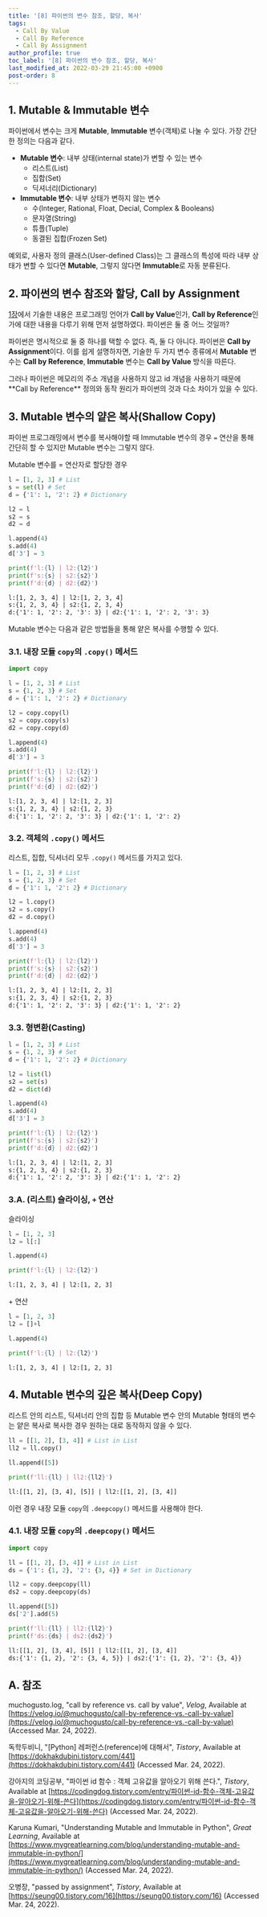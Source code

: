```yaml
---
title: '[8] 파이썬의 변수 참조, 할당, 복사'
tags:
  - Call By Value
  - Call By Reference
  - Call By Assignment
author_profile: true
toc_label: '[8] 파이썬의 변수 참조, 할당, 복사'
last_modified_at: 2022-03-29 21:45:00 +0900
post-order: 8
---
```


## 1. Mutable & Immutable 변수
파이썬에서 변수는 크게 **Mutable**, **Immutable** 변수(객체)로 나눌 수 있다. 가장 간단한 정의는 다음과 같다.
- **Mutable 변수**: 내부 상태(internal state)가 변할 수 있는 변수
  - 리스트(List)
  - 집합(Set)
  - 딕셔너리(Dictionary)
- **Immutable 변수**: 내부 상태가 변하지 않는 변수
  - 수(Integer, Rational, Float, Decial, Complex & Booleans)
  - 문자열(String)
  - 튜플(Tuple)
  - 동결된 집합(Frozen Set)

예외로, 사용자 정의 클래스(User-defined Class)는 그 클래스의 특성에 따라 내부 상태가 변할 수 있다면 **Mutable**, 그렇지 않다면 **Immutable**로 자동 분류된다.

## 2. 파이썬의 변수 참조와 할당, Call by Assignment
[1장](#1-Mutable-&-Immutable-변수)에서 기술한 내용은 프로그래밍 언어가 **Call by Value**인가, **Call by Reference**인가에 대한 내용을 다루기 위해 먼저 설명하였다. 파이썬은 둘 중 어느 것일까?

파이썬은 명시적으로 둘 중 하나를 택할 수 없다. 즉, 둘 다 아니다. 파이썬은 **Call by Assignment**이다. 이를 쉽게 설명하자면, 기술한 두 가지 변수 종류에서 **Mutable** 변수는 **Call by Reference**, **Immutable** 변수는 **Call by Value** 방식을 따른다.

<div class="notice--info" markdown="1">
그러나 파이썬은 메모리의 주소 개념을 사용하지 않고 id 개념을 사용하기 때문에 **Call by Reference** 정의와 동작 원리가 파이썬의 것과 다소 차이가 있을 수 있다.
</div>

## 3. Mutable 변수의 얕은 복사(Shallow Copy)
파이썬 프로그래밍에서 변수를 복사해야할 때 Immutable 변수의 경우 `=` 연산을 통해 간단히 할 수 있지만 Mutable 변수는 그렇지 않다.

<p class=short>Mutable 변수를 <c>=</c> 연산자로 할당한 경우</p>

```python
l = [1, 2, 3] # List
s = set(l) # Set
d = {'1': 1, '2': 2} # Dictionary

l2 = l
s2 = s
d2 = d

l.append(4)
s.add(4)
d['3'] = 3

print(f'l:{l} | l2:{l2}')
print(f's:{s} | s2:{s2}')
print(f'd:{d} | d2:{d2}')
```
```txt
l:[1, 2, 3, 4] | l2:[1, 2, 3, 4]
s:{1, 2, 3, 4} | s2:{1, 2, 3, 4}
d:{'1': 1, '2': 2, '3': 3} | d2:{'1': 1, '2': 2, '3': 3}
```

Mutable 변수는 다음과 같은 방법들을 통해 얕은 복사를 수행할 수 있다.

### 3.1. 내장 모듈 `copy`의 `.copy()` 메서드
```python
import copy

l = [1, 2, 3] # List
s = {1, 2, 3} # Set
d = {'1': 1, '2': 2} # Dictionary

l2 = copy.copy(l)
s2 = copy.copy(s)
d2 = copy.copy(d)

l.append(4)
s.add(4)
d['3'] = 3

print(f'l:{l} | l2:{l2}')
print(f's:{s} | s2:{s2}')
print(f'd:{d} | d2:{d2}')
```
```txt
l:[1, 2, 3, 4] | l2:[1, 2, 3]
s:{1, 2, 3, 4} | s2:{1, 2, 3}
d:{'1': 1, '2': 2, '3': 3} | d2:{'1': 1, '2': 2}
```

### 3.2. 객체의 `.copy()` 메서드
리스트, 집합, 딕셔너리 모두 `.copy()` 메서드를 가지고 있다. 

```python
l = [1, 2, 3] # List
s = {1, 2, 3} # Set
d = {'1': 1, '2': 2} # Dictionary

l2 = l.copy()
s2 = s.copy()
d2 = d.copy()

l.append(4)
s.add(4)
d['3'] = 3

print(f'l:{l} | l2:{l2}')
print(f's:{s} | s2:{s2}')
print(f'd:{d} | d2:{d2}')
```
```txt
l:[1, 2, 3, 4] | l2:[1, 2, 3]
s:{1, 2, 3, 4} | s2:{1, 2, 3}
d:{'1': 1, '2': 2, '3': 3} | d2:{'1': 1, '2': 2}
```

### 3.3. 형변환(Casting)
```python
l = [1, 2, 3] # List
s = {1, 2, 3} # Set
d = {'1': 1, '2': 2} # Dictionary

l2 = list(l)
s2 = set(s)
d2 = dict(d)

l.append(4)
s.add(4)
d['3'] = 3

print(f'l:{l} | l2:{l2}')
print(f's:{s} | s2:{s2}')
print(f'd:{d} | d2:{d2}')
```
```txt
l:[1, 2, 3, 4] | l2:[1, 2, 3]
s:{1, 2, 3, 4} | s2:{1, 2, 3}
d:{'1': 1, '2': 2, '3': 3} | d2:{'1': 1, '2': 2}
```

### 3.A. (리스트) 슬라이싱, `+` 연산

<p class=short>슬라이싱</p>

```python
l = [1, 2, 3]
l2 = l[:]

l.append(4)

print(f'l:{l} | l2:{l2}')
```
```txt
l:[1, 2, 3, 4] | l2:[1, 2, 3]
```

<p class=short><c>+</c> 연산</p>

```python
l = [1, 2, 3]
l2 = []+l

l.append(4)

print(f'l:{l} | l2:{l2}')
```
```txt
l:[1, 2, 3, 4] | l2:[1, 2, 3]
```

## 4. Mutable 변수의 깊은 복사(Deep Copy)
리스트 안의 리스트, 딕셔너리 안의 집합 등 Mutable 변수 안의 Mutable 형태의 변수는 얕은 복사로 복사한 경우 원하는 대로 동작하지 않을 수 있다.

```python
ll = [[1, 2], [3, 4]] # List in List
ll2 = ll.copy()

ll.append([5])

print(f'll:{ll} | ll2:{ll2}')
```
```txt
ll:[[1, 2], [3, 4], [5]] | ll2:[[1, 2], [3, 4]]
```

이런 경우 내장 모듈 `copy`의 `.deepcopy()` 메서드를 사용해야 한다.

### 4.1. 내장 모듈 `copy`의 `.deepcopy()` 메서드
```python
import copy

ll = [[1, 2], [3, 4]] # List in List
ds = {'1': {1, 2}, '2': {3, 4}} # Set in Dictionary

ll2 = copy.deepcopy(ll)
ds2 = copy.deepcopy(ds)

ll.append([5])
ds['2'].add(5)

print(f'll:{ll} | ll2:{ll2}')
print(f'ds:{ds} | ds2:{ds2}')
```
```txt
ll:[[1, 2], [3, 4], [5]] | ll2:[[1, 2], [3, 4]]
ds:{'1': {1, 2}, '2': {3, 4, 5}} | ds2:{'1': {1, 2}, '2': {3, 4}}
```

## A. 참조
muchogusto.log, "call by reference vs. call by value", *Velog*, Available at [https://velog.io/@muchogusto/call-by-reference-vs.-call-by-value](https://velog.io/@muchogusto/call-by-reference-vs.-call-by-value) (Accessed Mar. 24, 2022).

독학두비니, "[Python] 레퍼런스(reference)에 대해서", *Tistory*, Available at [https://dokhakdubini.tistory.com/441](https://dokhakdubini.tistory.com/441) (Accessed Mar. 24, 2022).

강아지의 코딩공부, "파이썬 id 함수 : 객체 고유값을 알아오기 위해 쓴다.", *Tistory*, Available at [https://codingdog.tistory.com/entry/파이썬-id-함수-객체-고유값을-알아오기-위해-쓴다](https://codingdog.tistory.com/entry/파이썬-id-함수-객체-고유값을-알아오기-위해-쓴다) (Accessed Mar. 24, 2022).

Karuna Kumari, "Understanding Mutable and Immutable in Python", *Great Learning*, Available at [https://www.mygreatlearning.com/blog/understanding-mutable-and-immutable-in-python/](https://www.mygreatlearning.com/blog/understanding-mutable-and-immutable-in-python/) (Accessed Mar. 24, 2022).

오병장, "passed by assignment", *Tistory*, Available at [https://seung00.tistory.com/16](https://seung00.tistory.com/16) (Accessed Mar. 24, 2022).
